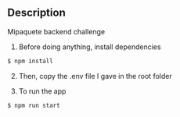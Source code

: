 ## Description

Mipaquete backend challenge

1. Before doing anything, install dependencies

```bash
$ npm install
```

2. Then, copy the .env file I gave in the root folder

3. To run the app

```bash
$ npm run start
```
